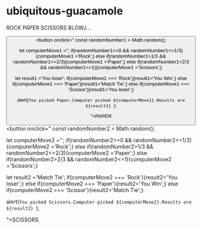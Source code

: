 # ubiquitous-guacamole
<!DOCTYPE html>
<html>

<head>ROCK PAPER SCISSORS BLOWJ...</head>


<body><p>
<button onclick="
const randomNumber = Math.random();

let computerMove ='';
if(randomNumber>=0 && randomNumber<=1/3){computerMove ='Rock';}
else if(randomNumber>1/3 && randomNumber<=2/3){computerMove ='Paper';}
else if(randomNumber>2/3 && randomNumber<=1){computerMove ='Scissors';} 

let result ='You win';
if(computerMove === 'Rock'){result='Match Tie';}
else if(computerMove === 'Paper'){result='You loser';}
else if(computerMove === 'Scissor'){result='You win';}

alert(`You picked Rock.Computer picked ${computerMove}.Results are ${result} `);

" >ROCK</button>
<button onclick="
const randomNumber1 = Math.random();

let computerMove1 ='';
if(randomNumber1>=0 && randomNumber1<=1/3){computerMove1 ='Rock';}
else if(randomNumber1>1/3 && randomNumber1<=2/3){computerMove1 ='Paper';}
else if(randomNumber1>2/3 && randomNumber1<=1){computerMove1 ='Scissors';} 

let result1 ='You loser';
if(computerMove1 === 'Rock'){result1='You Win';}
else if(computerMove1 === 'Paper'){result1='Match Tie';}
else if(computerMove1 === 'Scissor'){result1='You loser';}

alert(`You picked Paper.Computer picked ${computerMove1}.Results are ${result1} `);

">PAPER</button>
<button onclick="
const randomNumber2 = Math.random();

let computerMove2 ='';
if(randomNumber2>=0 && randomNumber2<=1/3){computerMove2 ='Rock';}
else if(randomNumber2>1/3 && randomNumber2<=2/3){computerMove2 ='Paper';}
else if(randomNumber2>2/3 && randomNumber2<=1){computerMove2 ='Scissors';} 

let result2 ='Match Tie';
if(computerMove2 === 'Rock'){result2='You loser';}
else if(computerMove2 === 'Paper'){result2='You Win';}
else if(computerMove2 === 'Scissor'){result2='Match Tie';}

alert(`You picked Scissors.Computer picked ${computerMove2}.Results are ${result2} `);

">SCISSORS</button>
</p>

</body>
</html>

